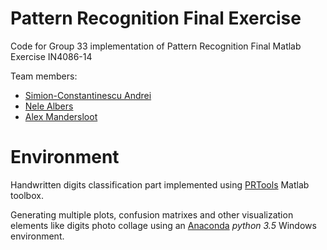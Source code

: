 # Pattern Recognition Final Exercise

Code for Group 33 implementation of Pattern Recognition Final Matlab Exercise IN4086-14

Team members:
 * [Simion-Constantinescu Andrei](https://www.linkedin.com/in/andrei-simion-constantinescu/)
 * [Nele Albers](https://www.tudelft.nl/ewi/)
 * [Alex Mandersloot](https://www.tudelft.nl/ewi/)
 
 # Environment 
 
Handwritten digits classification part implemented using [PRTools](http://prtools.tudelft.nl/) Matlab toolbox.

Generating multiple plots, confusion matrixes and other visualization elements like digits photo collage using an [Anaconda](https://www.anaconda.com/download/) *python 3.5* Windows environment.


